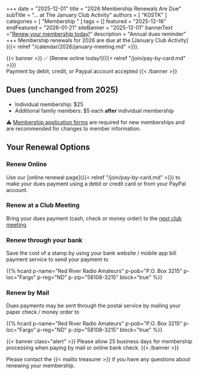 +++
date = "2025-12-01"
title = "2026 Membership Renewals Are Due"
subTitle = "... at The January Club Activity"
authors = [ "K0STK" ]
categories = [ "Membership " ]
tags = []
featured = "2025-12-16"
endFeatured = "2026-01-21"
siteBanner = "2025-12-01"
bannerText ="[Renew your membership today!](/join/)"
description = "Annual dues reminder"
+++
Membership renewals for 2026 are due at the
<span style="hyphens:none;">[January Club Activity]({{< relref "/calendar/2026/january-meeting.md" >}}).</span>

{{< banner >}}
:white_check_mark: [Renew online today!]({{< relref "/join/pay-by-card.md" >}})
<br>
Payment by debit, credit, or Paypal account accepted
{{< /banner >}}

<!--more-->

## Dues (unchanged from 2025)

* Individual membership: $25
* Additional family members: $5 each **after** individual membership

:warning: [Membership application forms](http://rrra.org/s/3iOnHKqxHlaDxxv) are
required for new memberships and are recommended for changes to member
information.

## Your Renewal Options

### Renew Online

Use our [online renewal page]({{< relref "/join/pay-by-card.md" >}}) to
make your dues payment using a debit or credit card or from your PayPal
account.

### Renew at a Club Meeting

Bring your dues payment (cash, check or money order) to the
[next club meeting](http://rrra.org/dates/club-meetings).

### Renew through your bank

Save the cost of a stamp by using your bank website / mobile app bill
payment service to send your payment to

{{% hcard p-name="Red River Radio Amateurs" p-pob="P.O. Box 3215" p-loc="Fargo" p-reg="ND" p-zip="58108-3215" block="true" %}}

### Renew by Mail

Dues payments may be sent through the postal service by mailing
your paper check / money order to

{{% hcard p-name="Red River Radio Amateurs" p-pob="P.O. Box 3215" p-loc="Fargo" p-reg="ND" p-zip="58108-3215" block="true" %}}

<p style="clear;both"></p>

{{< banner class="alert" >}}
Please allow 25 business days for membership processing when paying by mail or
online bank check.
{{< /banner >}}

<p style="clear;both"></p>

Please contact the {{< mailto treasurer >}}  if you have any
questions about renewing your membership.
